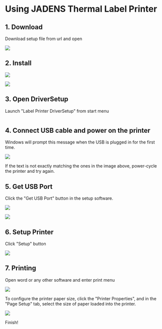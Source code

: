 # Using JADENS Thermal Label Printer

## 1. Download

Download setup file from url and open

![](<../../.gitbook/assets/image (68).png>)

## 2. Install

![](<../../.gitbook/assets/image (136).png>)

![](<../../.gitbook/assets/image (84).png>)

## 3. Open DriverSetup

Launch "Label Printer DriverSetup" from start menu

<img src="../../.gitbook/assets/image (20) (1).png" alt="" data-size="original">

## 4. Connect USB cable and power on the printer

Windows will prompt this message when the USB is plugged in for the first time.

![](<../../.gitbook/assets/image (6) (1) (1) (1).png>)

If the text is not exactly matching the ones in the image above, power-cycle the printer and try again.

## 5. Get USB Port

Click the "Get USB Port" button in the setup software.

![](<../../.gitbook/assets/image (131).png>)

![](<../../.gitbook/assets/image (41).png>)

## 6. Setup Printer

Click "Setup" button

![](<../../.gitbook/assets/image (124).png>)

## 7. Printing

Open word or any other software and enter print menu

![](<../../.gitbook/assets/image (97).png>)

To configure the printer paper size, click the "Printer Properties", and in the "Page Setup" tab, select the size of paper loaded into the printer.

![](<../../.gitbook/assets/image (4) (1) (1) (1) (1) (1) (1).png>)

Finish!
